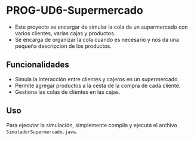 # PROG-UD6-Supermercado 

- Este proyecto se encargar de simular la cola de un supermercado con varios clientes, varias cajas y productos.
- Se encarga de organizar la cola cuando es necesario y nos da una pequeña descripcion de los productos.

## Funcionalidades

- Simula la interacción entre clientes y cajeros en un supermercado.
- Permite agregar productos a la cesta de la compra de cada cliente.
- Gestiona las colas de clientes en las cajas.

## Uso

Para ejecutar la simulación, simplemente compila y ejecuta el archivo `SimuladorSupermercado.java`.

